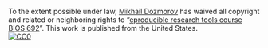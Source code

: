 To the extent possible under law,
[Mikhail Dozmorov](https://mdozmorov.github.io/)
has waived all copyright and related or neighboring rights to
&ldquo;[eproducible research tools course BIOS 692](http://mdozmorov.github.io/BIOS692)&rdquo;.
This work is published from the United States.
<br/>
[![CC0](http://i.creativecommons.org/p/zero/1.0/88x31.png)](http://creativecommons.org/publicdomain/zero/1.0/)
